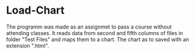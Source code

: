 # Load-Chart
The programm was made as an assignmet to pass a course without attending classes. It reads data from second and fifth columns of files in folder "Test Files" and maps them to a chart. The chart as to saved with an extension ".html".
